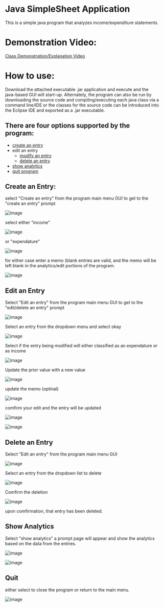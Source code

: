 # Java SimpleSheet Application
This is a simple java program that analyzes income/expenditure statements.

# Demonstration Video:
[Class Demonstration/Explanation Video](https://youtu.be/YisBk7Npusw)

# How to use:
Download the attached executable .jar application and execute and the java-based GUI will start-up. Alternately, the program can also be run by downloading the source code and compiling/executing each java class via a command line/IDE or the classes for the source code can be introduced into the Eclipse IDE and exported as a .jar executable.


## There are four options supported by the program:
  * [create an entry](#create)
  * edit an entry
    * [modify an entry](#edit)
    * [delete an entry](#delete)
  * [show analytics](#analysis)
  * [quit program](#quit)
  

## <a id="create"></a> Create an Entry: 
  select "Create an entry" from the program main menu GUI to get to the "create an entry" prompt

![image](https://user-images.githubusercontent.com/100094056/193438730-2d65e629-249f-421c-ae45-da47e96a0701.png)

  select either "income"

![image](https://user-images.githubusercontent.com/100094056/193438750-c09046c8-eed7-453c-9a16-9df2de0f09f2.png)

or "expendature"

![image](https://user-images.githubusercontent.com/100094056/193438769-e15bbcaf-183f-48a6-a593-868154746b26.png)

for either case enter a memo (blank entries are valid, and the memo will be left blank in the analytics/edit portions of the program.

![image](https://user-images.githubusercontent.com/100094056/193438755-78e893c0-6672-4037-9435-59539151c8bb.png)

## <a id="edit"></a> Edit an Entry
Select "Edit an entry" from the program main menu GUI to get to the "edit/delete an entry" prompt

![image](https://user-images.githubusercontent.com/100094056/193439034-d2f5aaba-3ccc-43c5-a58c-c55e90fd3dc6.png)

Select an entry from the dropdown menu and select okay 

![image](https://user-images.githubusercontent.com/100094056/193439144-0d43ce19-9477-47ff-a89c-e90e554c6841.png)
 
Select if the entry being modified will either classified as an expendature or as income

![image](https://user-images.githubusercontent.com/100094056/193439247-a3100001-f50f-4fd1-a8ef-af03b2bb51c4.png)

Update the prior value with a new value

![image](https://user-images.githubusercontent.com/100094056/193439258-f89cb91c-f583-4612-98fc-a8d548b40184.png)

update the memo (optinal)

![image](https://user-images.githubusercontent.com/100094056/193439277-49c8699a-6bea-483b-b0db-212d629377e1.png)

comfirm your edit and the entry will be updated

![image](https://user-images.githubusercontent.com/100094056/193439307-9881fec6-06e5-45ee-a779-0a457acb6c92.png)

![image](https://user-images.githubusercontent.com/100094056/193439385-48028034-82c2-49e1-b177-88c8c7048a24.png)


## <a id="delete"></a> Delete an Entry
Select "Edit an entry" from the program main menu GUI

![image](https://user-images.githubusercontent.com/100094056/193439034-d2f5aaba-3ccc-43c5-a58c-c55e90fd3dc6.png)

Select an entry from the dropdown list to delete

![image](https://user-images.githubusercontent.com/100094056/193439432-f6c84b5e-8cbf-49f5-92d5-ceb6222016fb.png)

Comfirm the deletion

![image](https://user-images.githubusercontent.com/100094056/193439449-9fe4148d-bf9f-4c52-b4df-1e85f179861f.png)

upon comfirmation, that entry has been deleted.

##  <a id="analysis"></a>Show Analytics
Select "show analytics"
a prompt page will appear and show the analytics based on the data from the entries.

![image](https://user-images.githubusercontent.com/100094056/193439521-fedf59d7-461f-4744-8e70-86b406c50a61.png)

![image](https://user-images.githubusercontent.com/100094056/193439524-a71f7c97-56c3-4aa2-afa8-f847c6fcabc9.png)

## <a id="quit"></a> Quit
either select to close the program or return to the main menu.

![image](https://user-images.githubusercontent.com/100094056/193439815-7f85e0f3-d4ec-4377-b1f7-558edf8de443.png)
